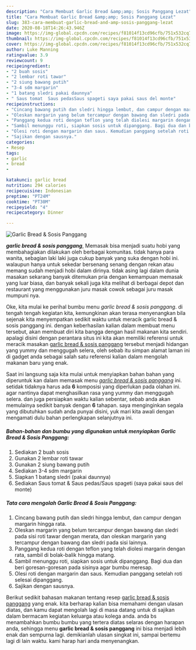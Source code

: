 ```yaml
---
description: "Cara Membuat Garlic Bread &amp;amp; Sosis Panggang Lezat"
title: "Cara Membuat Garlic Bread &amp;amp; Sosis Panggang Lezat"
slug: 383-cara-membuat-garlic-bread-and-amp-sosis-panggang-lezat
date: 2020-08-18T14:26:43.946Z
image: https://img-global.cpcdn.com/recipes/f81014f13cd96cfb/751x532cq70/garlic-bread-sosis-panggang-foto-resep-utama.jpg
thumbnail: https://img-global.cpcdn.com/recipes/f81014f13cd96cfb/751x532cq70/garlic-bread-sosis-panggang-foto-resep-utama.jpg
cover: https://img-global.cpcdn.com/recipes/f81014f13cd96cfb/751x532cq70/garlic-bread-sosis-panggang-foto-resep-utama.jpg
author: Luke Manning
ratingvalue: 3.9
reviewcount: 9
recipeingredient:
- "2 buah sosis"
- "2 lembar roti tawar"
- "2 siung bawang putih"
- "3-4 sdm margarin"
- "1 batang sledri pakai daunnya"
- " Saus tomat  Saus pedasSaus spageti saya pakai saus del monte"
recipeinstructions:
- "Cincang bawang putih dan sledri hingga lembut, dan campur dengan margarin hingga rata."
- "Oleskan margarin yang belum tercampur dengan bawang dan sledri pada sisi roti tawar dengan merata, dan oleskan margarin yang tercampur dengan bawang dan sledri pada sisi lainnya."
- "Panggang kedua roti dengan teflon yang telah diolesi margarin dengan rata, sambil di bolak-balik hingga matang."
- "Sambil menunggu roti, siapkan sosis untuk dipanggang. Bagi dua dan beri goresan-goresan pada sisinya agar bumbu meresap."
- "Olesi roti dengan margarin dan saus. Kemudian panggang setelah roti selesai dipanggang."
- "Sajikan dengan sausnya."
categories:
- Resep
tags:
- garlic
- bread
- 

katakunci: garlic bread  
nutrition: 294 calories
recipecuisine: Indonesian
preptime: "PT24M"
cooktime: "PT30M"
recipeyield: "4"
recipecategory: Dinner

---
```



![Garlic Bread &amp; Sosis Panggang](https://img-global.cpcdn.com/recipes/f81014f13cd96cfb/751x532cq70/garlic-bread-sosis-panggang-foto-resep-utama.jpg)

<b><i>garlic bread &amp; sosis panggang</i></b>, Memasak bisa menjadi suatu hobi yang membahagiakan dilakukan oleh berbagai komunitas. tidak hanya para wanita, sebagian laki laki juga cukup banyak yang suka dengan hobi ini. walaupun hanya untuk sekedar bersenang senang dengan rekan atau memang sudah menjadi hobi dalam dirinya. tidak asing lagi dalam dunia masakan sekarang banyak ditemukan pria dengan kemampuan memasak yang luar biasa, dan banyak sekali juga kita melihat di berbagai depot dan restaurant yang menggunakan juru masak cowok sebagai juru masak mumpuni nya.



Oke, kita mulai ke perihal bumbu menu <i>garlic bread &amp; sosis panggang</i>. di tengah tengah kegiatan kita, kemungkinan akan terasa menyenangkan bila sejenak kita menyempatkan sedikit waktu untuk meracik garlic bread &amp; sosis panggang ini. dengan keberhasilan kalian dalam membuat menu tersebut, akan membuat diri kita bangga dengan hasil makanan kita sendiri. apalagi disini dengan perantara situs ini kita akan memiliki referensi untuk meracik masakan <u>garlic bread &amp; sosis panggang</u> tersebut menjadi hidangan yang yummy dan menggugah selera, oleh sebab itu simpan alamat laman ini di gadget anda sebagai salah satu referensi kalian dalam mengolah makanan baru yang enak.


Saat ini langsung saja kita mulai untuk menyiapkan bahan bahan yang diperuntuk kan dalam memasak menu <u><i>garlic bread &amp; sosis panggang</i></u> ini. setidak tidaknya harus ada <b>6</b> komposisi yang diperlukan pada olahan ini. agar nantinya dapat menghasilkan rasa yang yummy dan menggugah selera. dan juga persiapkan waktu kalian sebentar, sebab anda akan memulainya sedikit banyak dengan <b>6</b> tahapan. saya menginginkan segala yang dibutuhkan sudah anda punyai disini, yuk mari kita awali dengan mengamati dulu bahan perlengkapan selanjutnya ini.

<!--inarticleads1-->

##### Bahan-bahan dan bumbu yang digunakan untuk menyiapkan Garlic Bread &amp; Sosis Panggang:

1. Sediakan 2 buah sosis
1. Gunakan 2 lembar roti tawar
1. Gunakan 2 siung bawang putih
1. Sediakan 3-4 sdm margarin
1. Siapkan 1 batang sledri (pakai daunnya)
1. Sediakan  Saus tomat &amp; Saus pedas/Saus spageti (saya pakai saus del monte)




<!--inarticleads2-->

##### Tata cara mengolah Garlic Bread &amp; Sosis Panggang:

1. Cincang bawang putih dan sledri hingga lembut, dan campur dengan margarin hingga rata.
1. Oleskan margarin yang belum tercampur dengan bawang dan sledri pada sisi roti tawar dengan merata, dan oleskan margarin yang tercampur dengan bawang dan sledri pada sisi lainnya.
1. Panggang kedua roti dengan teflon yang telah diolesi margarin dengan rata, sambil di bolak-balik hingga matang.
1. Sambil menunggu roti, siapkan sosis untuk dipanggang. Bagi dua dan beri goresan-goresan pada sisinya agar bumbu meresap.
1. Olesi roti dengan margarin dan saus. Kemudian panggang setelah roti selesai dipanggang.
1. Sajikan dengan sausnya.




Berikut sedikit bahasan makanan tentang resep <u>garlic bread &amp; sosis panggang</u> yang enak. kita berharap kalian bisa memahami dengan ulasan diatas, dan kamu dapat mengolah lagi di masa datang untuk di sajikan dalam bermacam kegiatan keluarga atau kolega anda. anda bs menambahkan bumbu bumbu yang tertera diatas selaras dengan harapan anda, sehingga menu <b>garlic bread &amp; sosis panggang</b> ini bisa menjadi lebih enak dan sempurna lagi. demikianlah ulasan singkat ini, sampai bertemu lagi di lain waktu. kami harap hari anda menyenangkan.
